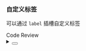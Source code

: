 ### 自定义标签

可以通过 `label` 插槽自定义标签

<div class="cell-demo vp-raw">
  <yc-timeline>
    <yc-timeline-item>
      Code Review
      <template #label>
        <yc-tag>
          <template #icon>
            <icon-check-circle-fill />
          </template>
          Passed
        </yc-tag>
      </template>
    </yc-timeline-item>
  </yc-timeline>
</div>

<details>
<summary>
 <button class="code-btn"  >
    <icon-code />
 </button>
</summary>

```vue
<template>
  <yc-timeline>
    <yc-timeline-item>
      Code Review
      <template #label>
        <yc-tag>
          <template #icon>
            <icon-check-circle-fill />
          </template>
          Passed
        </yc-tag>
      </template>
    </yc-timeline-item>
  </yc-timeline>
</template>
```

</details>
